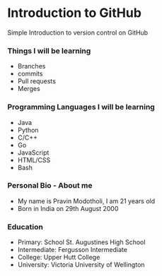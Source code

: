 # Introduction to GitHub
Simple Introduction to version control on GitHub

### Things I will be learning 
- Branches 
- commits 
- Pull requests 
- Merges

### Programming Languages I will be learning
- Java
- Python
- C/C++
- Go
- JavaScript
- HTML/CSS
- Bash

### Personal Bio - About me
- My name is Pravin Modotholi, I am 21 years old
- Born in India on 29th August 2000

### Education
- Primary: School St. Augustines High School
- Intermediate: Fergusson Intermediate 
- College: Upper Hutt College
- University: Victoria University of Wellington
